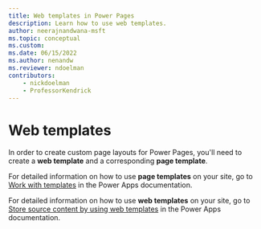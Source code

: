 ```yaml
---
title: Web templates in Power Pages
description: Learn how to use web templates.
author: neerajnandwana-msft
ms.topic: conceptual
ms.custom: 
ms.date: 06/15/2022
ms.author: nenandw
ms.reviewer: ndoelman
contributors:
    - nickdoelman
    - ProfessorKendrick
---
```


# Web templates



In order to create custom page layouts for Power Pages, you'll need to create a **web template** and a corresponding **page template**. 

For detailed information on how to use **page templates** on your site, go to [Work with templates](/power-apps/maker/portals/work-with-templates) in the Power Apps documentation.

For detailed information on how to use **web templates** on your site, go to [Store source content by using web templates](/powerapps/maker/portals/liquid/store-content-web-templates) in the Power Apps documentation.


